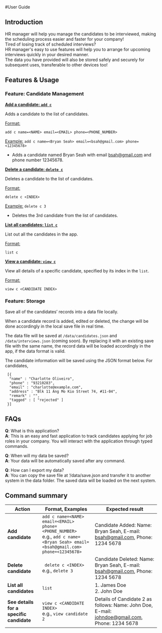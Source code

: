#User Guide

## Introduction
HR manager will help you manage the candidates to be interviewed, 
making the scheduling process easier and faster for your company!<br>
Tired of losing track of scheduled interviews?<br>
HR manager's easy to use features will help you to arrange for upcoming interviews quickly in your desired manner.<br>
The data you have provided will also be stored safely and securely for subsequent uses, 
transferable to other devices too!


## Features & Usage
### Feature: Candidate Management

<u>**Add a candidate: `add c`**</u>

Adds a candidate to the list of candidates.

<u>Format:</u>

    add c name=<NAME> email=<EMAIL> phone=<PHONE_NUMBER>

<u>Example:</u>
 `add c name=<Bryan Seah> email=<bsah@gmail.com> phone=<12345678>`
* Adds a candidate named Bryan Seah 
with email bsah@gmail.com and phone number 12345678.

<u>**Delete a candidate: `delete c`**</u>

Deletes a candidate to the list of candidates.

<u>Format:</u>

    delete c <INDEX>

<u>Example:</u>
 `delete c 3` 
* Deletes the 3rd candidate from the list of candidates.

<u>**List all candidates: `list c`**</u>

List out all the candidates in the app.

<u>Format:</u>

    list c

<u>**View a candidate: `view c`**</u>

View all details of a specific candidate, specified by its index in the `list`.

<u>Format:</u>

    view c <CANDIDATE INDEX>

### Feature: Storage
Save all of the candidates’ records into a data file locally.

When a candidate record is added, edited or deleted, the change will be done accordingly in the local save file in real time.

The data file will be saved at `/data/candidates.json` and `/data/interviews.json` (coming soon). By replacing it with an existing save file with the same name, the record data will be loaded accordingly in the app, if the data format is valid.

The candidate information will be saved using the JSON format below.
For candidates,
```
 [{
  "name" : "Charlotte Oliveiro",
  "phone" : "93210283",
  "email" : "charlotte@example.com",
  "address" : "Blk 11 Ang Mo Kio Street 74, #11-04",
  "remark" : "",
  "tagged" : [ "rejected" ]
 }]
```

## FAQs

**Q**: What is this application? <br>
**A**: This is an easy and fast application to track candidates applying for job roles in your company.
You will interact with the application through typed commands.

**Q**: When will my data be saved? <br>
**A**: Your data will be automatically saved after any command.

**Q**: How can I export my data? <br>
**A**: You can copy the save file at ‘/data/save.json and transfer it to another system in the data folder.
The saved data will be loaded on the next system.

## Command summary
Action | Format, Examples | Expected result
--------|------------------|------------------|
**Add candidate** | `add c name=<NAME> email=<EMAIL> phone=<PHONE_NUMBER>` <br> e.g., `add c name=<Bryan Seah> email=<bsah@gmail.com> phone=<12345678>` | Candidate Added: Name: Bryan Seah, E-mail: bsah@gmail.com, Phone: 1234 5678
**Delete candidate** | ` delete c <INDEX>`<br> e.g., `delete 3` | Candidate Deleted: Name: Bryan Seah, E-mail: bsah@gmail.com, Phone: 1234 5678
**List all candidates** | `list` | 1. James Doe <br> 2. John Doe
**See details for a specific candidate** | `view c <CANDIDATE INDEX>` <br> e.g., `view candidate 2` | Details of Candidate 2 as follows: Name: John Doe, E-mail: johndoe@gmail.com, Phone: 1234 5678

